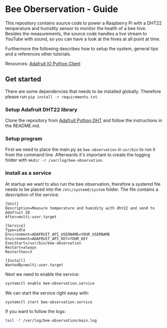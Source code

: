 # Bee Oberservation - Guide
This repository contains source code to power a Raspberry Pi with a DHT22
temperature and humidity sensor to monitor the health of a bee hive. Besides the
measurements, the source code handles a live stream to YouTube with sound, so
you can have a look at the hives at all point at time.

Furthermore the following describes how to setup the system, general tips and a
references other tutorials.

Resources:
[Adafruit IO Python Client](https://github.com/adafruit/io-client-python)

## Get started

There are some dependencies that needs to be installed globally. Therefore please
run ``pip install -r requirements.txt``.

### Setup Adafruit DHT22 library
Clone the repository from
[Adafruit Python DHT](https://github.com/adafruit/Adafruit_Python_DHT) and
follow the instructions in the README.md.

### Setup program
First we need to place the main.py as ``bee-observation`` in ``usr/bin`` to run it
from the command line. Afterwards it's important to create the logging folder with
``mkdir -r /var/log/bee-observation``.


### Install as a service
At startup we want to also run the bee observation, therefore a systemd file
needs to be placed into the ``/etc/systemd/system`` folder. The file contains a
description of the service:

```
[Unit]
Description=Measure temperature and humidity with dht22 and send to Adafruit IO
After=multi-user.target

[Service]
Type=idle
Environment=ADAFRUIT_API_USERNAME=YOUR_USERNAME
Environment=ADAFRUIT_API_KEY=YOUR_KEY
ExecStart=/usr/bin/bee-observation           
Restart=always
RestartSec=3

[Install]
WantedBy=multi-user.target
```

Next we need to enable the service:
```sh
systemctl enable bee-observation.service
```
We can start the service right away with:
```sh
systemctl start bee-observation.service
```
If you want to follow the logs:
```sh
tail -f /var/log/bee-observation/main.log
```
